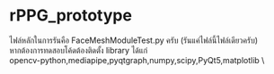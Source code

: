 # rPPG_prototype
ไฟล์หลักในการรันคือ FaceMeshModuleTest.py ครับ (รันแค่ไฟล์นี้ไฟล์เดียวครับ) \
หากต้องการทดสอบโค้ดต้องติดตั้ง library ได้แก่ \
opencv-python,mediapipe,pyqtgraph,numpy,scipy,PyQt5,matplotlib  \


